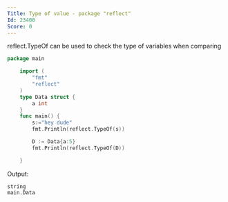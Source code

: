 ```yaml
---
Title: Type of value - package "reflect"
Id: 23400
Score: 0
---
```

reflect.TypeOf  can be used to check the type of variables when comparing
```go
package main

    import (
        "fmt"
        "reflect"
    )
    type Data struct {
        a int
    }
    func main() {
        s:="hey dude"
        fmt.Println(reflect.TypeOf(s))

        D := Data{a:5}
        fmt.Println(reflect.TypeOf(D))

    }
```

Output:
```text
string
main.Data
```
